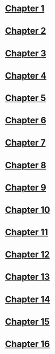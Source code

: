 # [Chapter 1](chapters/1/1.html)

# [Chapter 2](chapters/2/2.html)

# [Chapter 3](chapters/3/3.html)

# [Chapter 4](chapters/4/4.html)

# [Chapter 5](chapters/5/5.html)

# [Chapter 6](chapters/6/6.html)

# [Chapter 7](chapters/7/7.html)

# [Chapter 8](chapters/8/8.html)

# [Chapter 9](chapters/9/9.html)

# [Chapter 10](chapters/10/10.html)

# [Chapter 11](chapters/11/11.html)

# [Chapter 12](chapters/12/12.html)

# [Chapter 13](chapters/13/13.html)

# [Chapter 14](chapters/14/14.html)

# [Chapter 15](chapters/15/15.html)

# [Chapter 16](chapters/16/16.html)